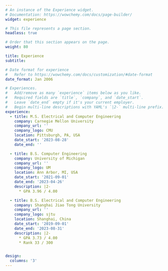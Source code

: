 ```yaml
---
# An instance of the Experience widget.
# Documentation: https://wowchemy.com/docs/page-builder/
widget: experience

# This file represents a page section.
headless: true

# Order that this section appears on the page.
weight: 80

title: Experience
subtitle:

# Date format for experience
#   Refer to https://wowchemy.com/docs/customization/#date-format
date_format: Jan 2006

# Experiences.
#   Add/remove as many `experience` items below as you like.
#   Required fields are `title`, `company`, and `date_start`.
#   Leave `date_end` empty if it's your current employer.
#   Begin multi-line descriptions with YAML's `|2-` multi-line prefix.
experience:
  - title: M.S. Electrical and Computer Engineering
    company: Carnegie Mellon University
    company_url: ''
    company_logo: CMU
    location: Pittsburgh, PA, USA
    date_start: '2023-08-28'
    date_end: ''

  - title: B.S. Computer Engineering
    company: University of Michigan
    company_url: ''
    company_logo: UM
    location: Ann Arbor, MI, USA
    date_start: '2021-09-01'
    date_end: '2023-04-26'
    description: |2-
      * GPA 3.96 / 4.00

  - title: B.S. Electrical and Computer Engineering
    company: Shanghai Jiao Tong University
    company_url: ''
    company_logo: sjtu
    location: Shanghai, China
    date_start: '2019-09-01'
    date_end: '2023-08-31'
    description: |2-
      * GPA 3.73 / 4.00
      * Rank 33 / 300


design:
  columns: '3'
---
```

